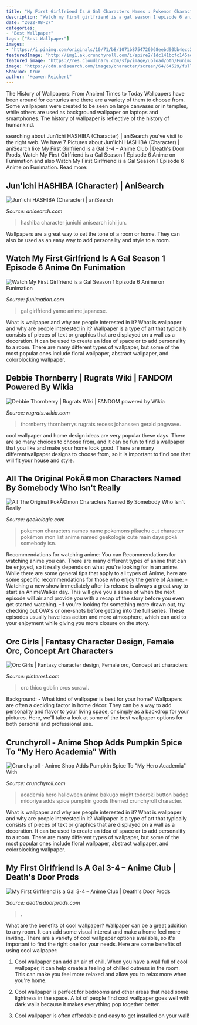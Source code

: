 ```yaml
---
title: "My First Girlfriend Is A Gal Characters Names : Pokemon Characters Names Name Pokemons Pikachu Cut Character Pokémon Mon List Anime Named Geekologie Cute Main Days Pokã Somebody Isn"
description: "Watch my first girlfriend is a gal season 1 episode 6 anime on funimation"
date: "2022-08-27"
categories:
- "Best Wallpaper"
tags: ["Best Wallpaper"]
images:
- "https://i.pinimg.com/originals/10/71/b8/1071b8754726068eebd90bb4ecc21391.png"
featuredImage: "http://img1.ak.crunchyroll.com/i/spire2/1dc141bcfc145ad7183e39d06664c0921505387125_full.jpg"
featured_image: "https://res.cloudinary.com/sfp/image/upload/oth/FunimationStoreFront/1669676/English/1669676_English_KeyArt-OfficialVideoImage_1cfbd466-da70-e711-8175-020165574d09.jpg"
image: "https://cdn.anisearch.com/images/character/screen/64/64529/full/398199.jpg"
ShowToc: true
author: "Heaven Reichert"
---
```



The History of Wallpapers: From Ancient Times to Today
Wallpapers have been around for centuries and there are a variety of them to choose from. Some wallpapers were created to be seen on large canvases or in temples, while others are used as background wallpaper on laptops and smartphones. The history of wallpaper is reflective of the history of humankind.

	

		
searching about Jun&#039;ichi HASHIBA (Character) | aniSearch you've visit to the right web. We have 7 Pictures about Jun&#039;ichi HASHIBA (Character) | aniSearch like My First Girlfriend is a Gal 3-4 – Anime Club | Death&#039;s Door Prods, Watch My First Girlfriend is a Gal Season 1 Episode 6 Anime on Funimation and also Watch My First Girlfriend is a Gal Season 1 Episode 6 Anime on Funimation. Read more:
		
    
## Jun&#039;ichi HASHIBA (Character) | AniSearch

<img loading=lazy src="https://cdn.anisearch.com/images/character/screen/64/64529/full/398199.jpg" onerror="this.onerror=null;this.src='https://tse2.mm.bing.net/th?id=OIP.2HCkDZbB4POSChz9zFXtyAHaEK&amp;pid=15.1';" alt="Jun&#039;ichi HASHIBA (Character) | aniSearch">

_Source: anisearch.com_

>hashiba character junichi anisearch ichi jun. 

	

Wallpapers are a great way to set the tone of a room or home. They can also be used as an easy way to add personality and style to a room.

    
## Watch My First Girlfriend Is A Gal Season 1 Episode 6 Anime On Funimation

<img loading=lazy src="https://res.cloudinary.com/sfp/image/upload/oth/FunimationStoreFront/1669676/English/1669676_English_KeyArt-OfficialVideoImage_1cfbd466-da70-e711-8175-020165574d09.jpg" onerror="this.onerror=null;this.src='https://tse2.mm.bing.net/th?id=OIP.EB43zXQm2JAojQrnAnYylAHaEK&amp;pid=15.1';" alt="Watch My First Girlfriend is a Gal Season 1 Episode 6 Anime on Funimation">

_Source: funimation.com_

>gal girlfriend yame anime japanese. 

	

What is wallpaper and why are people interested in it?
What is wallpaper and why are people interested in it?
Wallpaper is a type of art that typically consists of pieces of text or graphics that are displayed on a wall as a decoration. It can be used to create an idea of space or to add personality to a room. There are many different types of wallpaper, but some of the most popular ones include floral wallpaper, abstract wallpaper, and colorblocking wallpaper.

    
## Debbie Thornberry | Rugrats Wiki | FANDOM Powered By Wikia

<img loading=lazy src="https://vignette.wikia.nocookie.net/rugrats/images/c/c0/Debby_Thornberry.png/revision/latest?cb=20151023205927" onerror="this.onerror=null;this.src='https://tse4.mm.bing.net/th?id=OIP.8Eap897XPOa80bc9EUUR7wAAAA&amp;pid=15.1';" alt="Debbie Thornberry | Rugrats Wiki | FANDOM powered by Wikia">

_Source: rugrats.wikia.com_

>thornberry thornberrys rugrats recess johanssen gerald pngwave. 

	

cool wallpaper and home design ideas are very popular these days. There are so many choices to choose from, and it can be fun to find a wallpaper that you like and make your home look good. There are many differentwallpaper designs to choose from, so it is important to find one that will fit your house and style.

    
## All The Original PokÃ©mon Characters Named By Somebody Who Isn&#039;t Really

<img loading=lazy src="https://geekologie.com/2011/06/23/pokemon-names-cut.jpg" onerror="this.onerror=null;this.src='https://tse2.mm.bing.net/th?id=OIP.aDVKKRrw9X3M3u2_cBK6XAAAAA&amp;pid=15.1';" alt="All The Original PokÃ©mon Characters Named By Somebody Who Isn&#039;t Really">

_Source: geekologie.com_

>pokemon characters names name pokemons pikachu cut character pokémon mon list anime named geekologie cute main days pokã somebody isn. 

	

Recommendations for watching anime: You can
Recommendations for watching anime you can. There are many different types of anime that can be enjoyed, so it really depends on what you're looking for in an anime. While there are some general tips that apply to all types of Anime, here are some specific recommendations for those who enjoy the genre of Anime: 
-Watching a new show immediately after its release is always a great way to start an AnimeWalker day. This will give you a sense of when the next episode will air and provide you with a recap of the story before you even get started watching. 
-If you're looking for something more drawn out, try checking out OVA's or one-shots before getting into the full series. These episodes usually have less action and more atmosphere, which can add to your enjoyment while giving you more closure on the story.

    
## Orc Girls | Fantasy Character Design, Female Orc, Concept Art Characters

<img loading=lazy src="https://i.pinimg.com/originals/10/71/b8/1071b8754726068eebd90bb4ecc21391.png" onerror="this.onerror=null;this.src='https://tse4.mm.bing.net/th?id=OIP.DoNwCUqMHn_GN6k3uBCigQHaJk&amp;pid=15.1';" alt="Orc Girls | Fantasy character design, Female orc, Concept art characters">

_Source: pinterest.com_

>orc thicc goblin orcs scrawl. 

	

Background: - What kind of wallpaper is best for your home?
Wallpapers are often a deciding factor in home décor. They can be a way to add personality and flavor to your living space, or simply as a backdrop for your pictures. Here, we'll take a look at some of the best wallpaper options for both personal and professional use.

    
## Crunchyroll - Anime Shop Adds Pumpkin Spice To &quot;My Hero Academia&quot; With

<img loading=lazy src="http://img1.ak.crunchyroll.com/i/spire2/1dc141bcfc145ad7183e39d06664c0921505387125_full.jpg" onerror="this.onerror=null;this.src='https://tse1.mm.bing.net/th?id=OIP.QNPTiwrrfbcAF9EVi_wZBwHaHa&amp;pid=15.1';" alt="Crunchyroll - Anime Shop Adds Pumpkin Spice To &quot;My Hero Academia&quot; With">

_Source: crunchyroll.com_

>academia hero halloween anime bakugo might todoroki button badge midoriya adds spice pumpkin goods themed crunchyroll character. 

	

What is wallpaper and why are people interested in it?
What is wallpaper and why are people interested in it?
Wallpaper is a type of art that typically consists of pieces of text or graphics that are displayed on a wall as a decoration. It can be used to create an idea of space or to add personality to a room. There are many different types of wallpaper, but some of the most popular ones include floral wallpaper, abstract wallpaper, and colorblocking wallpaper.

    
## My First Girlfriend Is A Gal 3-4 – Anime Club | Death&#039;s Door Prods

<img loading=lazy src="https://www.deathsdoorprods.com/wp-content/uploads/hajimete34feature-770x438.jpg" onerror="this.onerror=null;this.src='https://tse1.mm.bing.net/th?id=OIP.y5oFWlgRnrCqKT0mQFDFjgHaEN&amp;pid=15.1';" alt="My First Girlfriend is a Gal 3-4 – Anime Club | Death&#039;s Door Prods">

_Source: deathsdoorprods.com_

>. 

	

What are the benefits of cool wallpaper?
Wallpaper can be a great addition to any room. It can add some visual interest and make a home feel more inviting. There are a variety of cool wallpaper options available, so it's important to find the right one for your needs. Here are some benefits of using cool wallpaper: 
1. Cool wallpaper can add an air of chill. When you have a wall full of cool wallpaper, it can help create a feeling of chilled outness in the room. This can make you feel more relaxed and allow you to relax more when you're home. 

2. Cool wallpaper is perfect for bedrooms and other areas that need some lightness in the space. A lot of people find cool wallpaper goes well with dark walls because it makes everything pop together better. 

3. Cool wallpaper is often affordable and easy to get installed on your wall!

